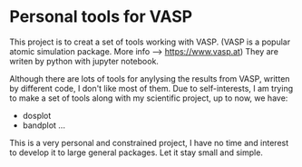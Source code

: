 # Personal tools for VASP

This project is to creat a set of tools working with VASP. (VASP is a popular atomic simulation package. More info --> https://www.vasp.at)
They are writen by python with jupyter notebook. 

Although there are lots of tools for anylysing the results from VASP, written by different code, I don't like most of them.
Due to self-interests, I am trying to make a set of tools along with my scientific project, up to now, we have:

- dosplot
- bandplot
...

This is a very personal and constrained project, I have no time and interest to develop it to large general packages.
Let it stay small and simple.

